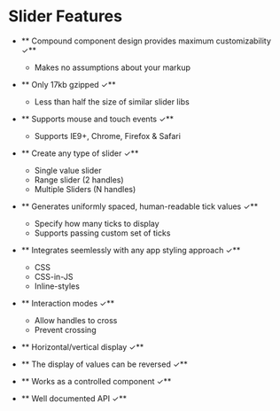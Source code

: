 # Slider Features

- ** Compound component design provides maximum customizability ✓**
  - Makes no assumptions about your markup

- ** Only 17kb gzipped ✓**
  - Less than half the size of similar slider libs

- ** Supports mouse and touch events ✓**
  - Supports IE9+, Chrome, Firefox & Safari

- ** Create any type of slider ✓**
  - Single value slider
  - Range slider (2 handles)
  - Multiple Sliders (N handles)

- ** Generates uniformly spaced, human-readable tick values ✓**
  - Specify how many ticks to display
  - Supports passing custom set of ticks

- ** Integrates seemlessly with any app styling approach ✓**
  - CSS
  - CSS-in-JS
  - Inline-styles

- ** Interaction modes ✓**
  - Allow handles to cross
  - Prevent crossing

- ** Horizontal/vertical display ✓**

- ** The display of values can be reversed ✓**

- ** Works as a controlled component ✓**

- ** Well documented API ✓**
